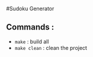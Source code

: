 #Sudoku Generator

## Commands :

- `make` :          build all
- `make clean` :    clean the project